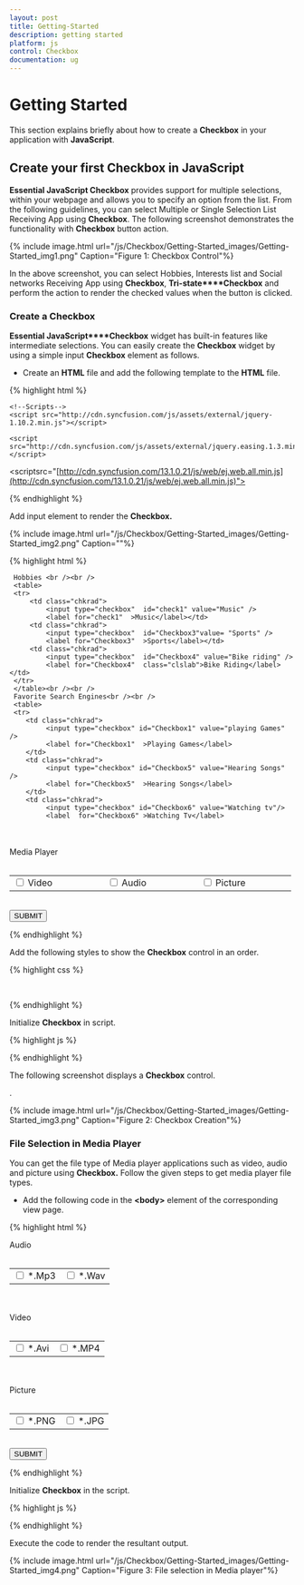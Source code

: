 ```yaml
---
layout: post
title: Getting-Started
description: getting started
platform: js
control: Checkbox
documentation: ug
---
```


# Getting Started

This section explains briefly about how to create a **Checkbox** in your application with **JavaScript**.

## Create your first Checkbox in JavaScript

**Essential JavaScript Checkbox** provides support for multiple selections, within your webpage and allows you to specify an option from the list. From the following guidelines, you can select Multiple or Single Selection List Receiving App using **Checkbox**. The following screenshot demonstrates the functionality with **Checkbox** button action.



{% include image.html url="/js/Checkbox/Getting-Started_images/Getting-Started_img1.png" Caption="Figure 1: Checkbox Control"%}

In the above screenshot, you can select Hobbies, Interests list and Social networks Receiving App using **Checkbox**, **Tri-state****Checkbox** and perform the action to render the checked values when the button is clicked.

### Create a Checkbox 

**Essential JavaScript****Checkbox** widget has built-in features like intermediate selections. You can easily create the **Checkbox** widget by using a simple input **Checkbox** element as follows.

* Create an **HTML** file and add the following template to the **HTML** file.



{% highlight html %}

<!DOCTYPE html>
<html>
<head>
<meta name="viewport" content="width=device-width, initial-scale=1.0" charset="utf-8"  />
<title>Getting Started Essential JS</title>
    <!-- Style sheet for default theme (flat azure) -->
<linkhref="[http://cdn.syncfusion.com/13.1.0.21/js/web/flat-azure/ej.web.all.min.css](http://cdn.syncfusion.com/13.1.0.21/js/web/flat-azure/ej.web.all.min.css)"rel="stylesheet"/>

    <!--Scripts-->
    <script src="http://cdn.syncfusion.com/js/assets/external/jquery-1.10.2.min.js"></script>

    <script src="http://cdn.syncfusion.com/js/assets/external/jquery.easing.1.3.min.js"> </script>

<scriptsrc="[http://cdn.syncfusion.com/13.1.0.21/js/web/ej.web.all.min.js](http://cdn.syncfusion.com/13.1.0.21/js/web/ej.web.all.min.js)"></script>
    <!--Add custom scripts here -->
</head>
<body>
    <!-- Add checkbox element here -->
</body>
</html>


{% endhighlight %}



Add input element to render the **Checkbox.**

{% include image.html url="/js/Checkbox/Getting-Started_images/Getting-Started_img2.png" Caption=""%}

{% highlight html %}

<div class="frame">           

     Hobbies <br /><br />
     <table>
     <tr>
         <td class="chkrad">
             <input type="checkbox"  id="check1" value="Music" />
             <label for="check1"  >Music</label></td>
         <td class="chkrad">
             <input type="checkbox"  id="Checkbox3"value= "Sports" />
             <label for="Checkbox3"  >Sports</label></td>
         <td class="chkrad">
             <input type="checkbox"  id="Checkbox4" value="Bike riding" />
             <label for="Checkbox4"  class="clslab">Bike Riding</label></td>
     </tr>
     </table><br /><br />
     Favorite Search Engines<br /><br />
     <table>
     <tr>
        <td class="chkrad">
             <input type="checkbox" id="Checkbox1" value="playing Games" />
             <label for="Checkbox1"  >Playing Games</label>
        </td>
        <td class="chkrad">
             <input type="checkbox" id="Checkbox5" value="Hearing Songs" />
             <label for="Checkbox5"  >Hearing Songs</label>
        </td>
        <td class="chkrad">
             <input type="checkbox" id="Checkbox6" value="Watching tv"/>
             <label  for="Checkbox6" >Watching Tv</label>
</td>
          </tr>
        </table><br /><br />
        Media Player<br /><br />
        <table>
        <tr>
        <td class="chkrad">
              <input type="checkbox" id="Checkbox2" value="Video" />
              <label for="Checkbox2" >Video</label>
        </td>
        <td class="chkrad">
              <input type="checkbox" id="Checkbox7" value="Audio" />
              <label for="Checkbox7" >Audio</label>
          </td>
          <td class="chkrad">
              <input type="checkbox" id="Checkbox8" value="Picture" />
              <label for="Checkbox8">Picture</label>
          </td>
           </tr>
            </table><br />
<td class="btnsht">
<button id="button11">SUBMIT</button>
</td>
</div>


{% endhighlight %}



Add the following styles to show the **Checkbox** control in an order.



{% highlight css %}

 <style>

  .frame
    {
     width: 80%;
    }
.chkrad 
    {
     width: 150px;
    }

</style>


{% endhighlight %}



Initialize **Checkbox** in script.



{% highlight js %}

<script type="text/javascript">
   $(function () {
       // declaration
       // simple checkbox creation
       $("#check1").ejCheckBox({ checked:true });
       $("#Checkbox3").ejCheckBox();
       $("#Checkbox4").ejCheckBox();
       $("#Checkbox3").ejCheckBox();
       $("#Checkbox1").ejCheckBox({ size: "medium", checked: true });
       $("#Checkbox5").ejCheckBox({ size: "medium" });
       $("#Checkbox6").ejCheckBox({ size: "medium" });
       $("#Checkbox2").ejCheckBox({ size: "medium", enableTriState: true, checkState:"indeterminate" });
       $("#Checkbox7").ejCheckBox({ size: "medium", enableTriState: true, checkState:"indeterminate"  });
       $("#Checkbox8").ejCheckBox({ size: "medium", enableTriState: true });

       $("#button11").ejButton({
           size: "normal",
           width:"60px",
           showRoundedCorner: true,

       });
   });
$(document).ready(function () {      //Document ready
    $("button").click(function () {      

         var checkeditem = [];    

           $("input[type=checkbox]").each(function () {

               if ($("#" + $(this)[0].id).ejCheckBox("option", "checked"))

                   checkeditem.push($(this).val());
        });

        alert(checkeditem);
});
});
</script>


{% endhighlight %}



The following screenshot displays a **Checkbox** control.

.

{% include image.html url="/js/Checkbox/Getting-Started_images/Getting-Started_img3.png" Caption="Figure 2: Checkbox Creation"%}

### File Selection in Media Player

You can get the file type of Media player applications such as video, audio and picture using **Checkbox.** Follow the given steps to get media player file types.

* Add the following code in the **&lt;body&gt;** element of the corresponding view page.



{% highlight html %}

<div class="frame">
        Audio <br /><br />
        <table>
            <tr>
                <td >
                    <input type="checkbox"  id="Checkbox1" value="Mp3" />
                    <label for="Checkbox1"  >*.Mp3</label></td>
                <td >
                    <input type="checkbox"  id="Checkbox2"value= "Wav" />
                    <label for="Checkbox2"  >*.Wav</label></td>
            </tr>
        </table>
        <br /><br />
        Video<br /><br />
        <table>
            <tr>
                <td >
                    <input type="checkbox" id="Checkbox3" value="Avi" />
                    <label for="Checkbox3"  >*.Avi</label>
                </td>
                <td >
                    <input type="checkbox" id="Checkbox4" value="MP4" />
                    <label for="Checkbox4"  >*.MP4</label>
                </td>
            </tr>
        </table><br /><br />
        Picture<br /><br />
        <table>
            <tr>
            <td >
                <input type="checkbox" id="Checkbox5" value="PNG" />
                <label for="Checkbox5" >*.PNG</label>
            </td>
            <td >
                <input type="checkbox" id="Checkbox6" value="JPG" />
                <label for="Checkbox6" >*.JPG</label>
            </td>
        </table>
        <br />
        <td>
            <button id="button11">SUBMIT</button>
        </td>
    </div>


{% endhighlight %}



 Initialize **Checkbox** in the script.



{% highlight js %}

<script type="text/javascript">
    $(function () {
               $("#Checkbox1").ejCheckBox();
$("#Checkbox2").ejCheckBox();
               $("#Checkbox3").ejCheckBox();
               $("#Checkbox4").ejCheckBox();
               $("#Checkbox5").ejCheckBox();
               $("#Checkbox6").ejCheckBox();

$("#button11").ejButton({
                size: "normal",
width:"60px",
                showRoundedCorner: true,
               });
});
$(document).ready(function () {

$("button").click(function () {

					var checkeditem = []; 
                                                            $("input[type=checkbox]").each(function () {

           if ($("#" + $(this)[0].id).ejCheckBox("option", "checked"))

                   checkeditem.push($(this).val());

                   });

alert(checkeditem);

});

});
    </script>


{% endhighlight %}



Execute the code to render the resultant output.

{% include image.html url="/js/Checkbox/Getting-Started_images/Getting-Started_img4.png" Caption="Figure 3: File selection in Media player"%}

